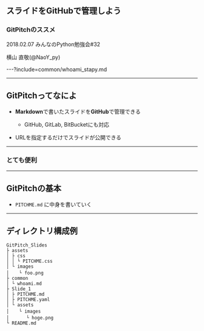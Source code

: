 ## スライドをGitHubで管理しよう

### GitPitchのススメ

2018.02.07 みんなのPython勉強会#32

横山 直敬(@NaoY_py)

---?include=common/whoami_stapy.md

---

## GitPitchってなによ

- **Markdown**で書いたスライドを**GitHub**で管理できる

	- GitHub, GitLab, BitBucketにも対応

- URLを指定するだけでスライドが公開できる

---

### とても便利

---

## GitPitchの基本

- `PITCHME.md` に中身を書いていく

---

## ディレクトリ構成例

```
GitPitch_Slides
├ assets
│ ├ css
│ │ └ PITCHME.css
│ └ images
│ 　 └ foo.png
├ common
│ └ whoami.md
├ Slide_1
│ ├ PITCHME.md
│ ├ PITCHME.yaml
│ └ assets
│ 　 └ images
│ 　 　 └ hoge.png
└ README.md
```